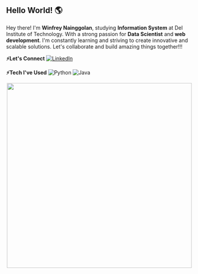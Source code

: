 ## Hello World! 🌎
Hey there! I'm **Winfrey Nainggolan**, studying **Information System** at Del Institute of Technology. With a strong passion for **Data Scientist** and **web development**. I'm constantly learning and striving to create innovative and scalable solutions. Let's collaborate and build amazing things together!!!
<!--
**WinfreyNainggolan01/WinfreyNainggolan01** is a ✨ _special_ ✨ repository because its `README.md` (this file) appears on your GitHub profile.

Here are some ideas to get you started:

- 🔭 I’m currently working on ...
- 🌱 I’m currently learning ...
- 👯 I’m looking to collaborate on ...
- 🤔 I’m looking for help with ...
- 💬 Ask me about ...
- 📫 How to reach me: ...
- 😄 Pronouns: ...
- ⚡ Fun fact: ...
-->



**⚡Let's Connect**
[![LinkedIn](https://img.shields.io/badge/LinkedIn-%230077B5.svg?logo=linkedin&logoColor=white)](https://linkedin.com/in/winfreynainggolan)

**⚡Tech I've Used**
![Python](https://img.shields.io/badge/python-3670A0?style=for-the-badge&logo=python&logoColor=ffdd54) ![Java](https://img.shields.io/badge/java-%23ED8B00.svg?style=for-the-badge&logo=java&logoColor=white)



<div align="center">
 <img src="https://assets.hongkiat.com/uploads/programming-jokes/joke--comic_sleep-cycle.jpg" width="500">
</div>
